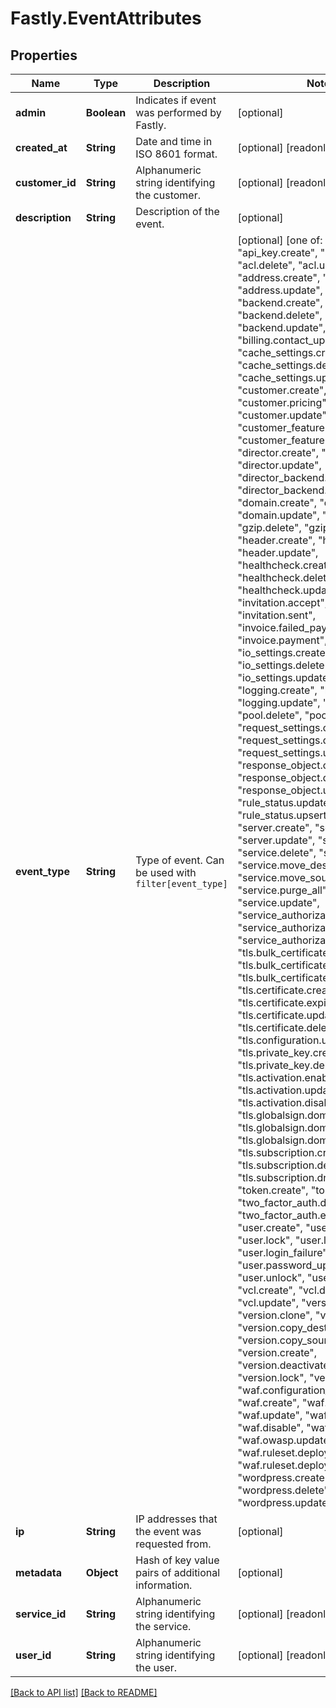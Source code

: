 # Fastly.EventAttributes

## Properties

Name | Type | Description | Notes
------------ | ------------- | ------------- | -------------
**admin** | **Boolean** | Indicates if event was performed by Fastly. | [optional] 
**created_at** | **String** | Date and time in ISO 8601 format. | [optional] [readonly] 
**customer_id** | **String** | Alphanumeric string identifying the customer. | [optional] [readonly] 
**description** | **String** | Description of the event. | [optional] 
**event_type** | **String** | Type of event. Can be used with `filter[event_type]` | [optional]  [one of: "api_key.create", "acl.create", "acl.delete", "acl.update", "address.create", "address.delete", "address.update", "backend.create", "backend.delete", "backend.update", "billing.contact_update", "cache_settings.create", "cache_settings.delete", "cache_settings.update", "customer.create", "customer.pricing", "customer.update", "customer_feature.create", "customer_feature.delete", "director.create", "director.delete", "director.update", "director_backend.create", "director_backend.delete", "domain.create", "domain.delete", "domain.update", "gzip.create", "gzip.delete", "gzip.update", "header.create", "header.delete", "header.update", "healthcheck.create", "healthcheck.delete", "healthcheck.update", "invitation.accept", "invitation.sent", "invoice.failed_payment", "invoice.payment", "io_settings.create", "io_settings.delete", "io_settings.update", "logging.create", "logging.delete", "logging.update", "pool.create", "pool.delete", "pool.update", "request_settings.create", "request_settings.delete", "request_settings.update", "response_object.create", "response_object.delete", "response_object.update", "rule_status.update", "rule_status.upsert", "server.create", "server.delete", "server.update", "service.create", "service.delete", "service.move", "service.move_destination", "service.move_source", "service.purge_all", "service.update", "service_authorization.create", "service_authorization.delete", "service_authorization.update", "tls.bulk_certificate.create", "tls.bulk_certificate.delete", "tls.bulk_certificate.update", "tls.certificate.create", "tls.certificate.expiration_email", "tls.certificate.update", "tls.certificate.delete", "tls.configuration.update", "tls.private_key.create", "tls.private_key.delete", "tls.activation.enable", "tls.activation.update", "tls.activation.disable", "tls.globalsign.domain.create", "tls.globalsign.domain.verify", "tls.globalsign.domain.delete", "tls.subscription.create", "tls.subscription.delete", "tls.subscription.dns_check_email", "token.create", "token.destroy", "two_factor_auth.disable", "two_factor_auth.enable", "user.create", "user.destroy", "user.lock", "user.login", "user.login_failure", "user.logout", "user.password_update", "user.unlock", "user.update", "vcl.create", "vcl.delete", "vcl.update", "version.activate", "version.clone", "version.copy", "version.copy_destination", "version.copy_source", "version.create", "version.deactivate", "version.lock", "version.update", "waf.configuration_set_update", "waf.create", "waf.delete", "waf.update", "waf.enable", "waf.disable", "waf.owasp.create", "waf.owasp.update", "waf.ruleset.deploy", "waf.ruleset.deploy_failure", "wordpress.create", "wordpress.delete", "wordpress.update"]
**ip** | **String** | IP addresses that the event was requested from. | [optional] 
**metadata** | **Object** | Hash of key value pairs of additional information. | [optional] 
**service_id** | **String** | Alphanumeric string identifying the service. | [optional] [readonly] 
**user_id** | **String** | Alphanumeric string identifying the user. | [optional] [readonly] 


[[Back to API list]](../../README.md#endpoints) [[Back to README]](../../README.md)
